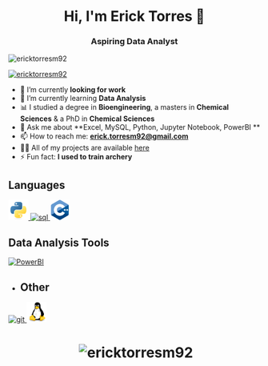 <h1 align="center"> Hi, I'm Erick Torres 👋 </h1>
<h3 align="center"> Aspiring Data Analyst </h3>

<p align="left"> <img src="https://komarev.com/ghpvc/?username=ericktorresm92&label=Profile%20views&color=0e75b6&style=flat" alt="ericktorresm92" /> </p>

<p align="left"> <a href="https://github.com/ryo-ma/github-profile-trophy"><img src="https://github-profile-trophy.vercel.app/?username=ericktorresm92" alt="ericktorresm92" /></a> </p>

- 🔭 I’m currently **looking for work**
- 🌱 I’m currently learning **Data Analysis**
- 📊 I studied a degree in **Bioengineering**, a masters in **Chemical Sciences** & a PhD in **Chemical Sciences**
- 💬 Ask me about **Excel, MySQL, Python, Jupyter Notebook, PowerBI **
- 📫 How to reach me: **erick.torresm92@gmail.com**
- 👨‍💻 All of my projects are available [here](https://ericktorresm92.github.io/Portfolio/)
- ⚡ Fun fact: **I used to train archery**

<h2 align="left">Languages</h2>
<p align="left">
  <a href="https://www.python.org" target="_blank" rel="noreferrer">
    <img src="https://raw.githubusercontent.com/devicons/devicon/master/icons/python/python-original.svg" alt="python" width="40" height="40"/>
  </a>
 <a href="https://www.w3schools.com/sql/" target="_blank" rel="noreferrer">
    <img src="https://upload.wikimedia.org/wikipedia/commons/thumb/8/87/Sql_data_base_with_logo.png/640px-Sql_data_base_with_logo.png" alt="sql" width="100" height="40"/>
  </a>
  <a href="https://www.w3schools.com/cpp/" target="_blank" rel="noreferrer">
    <img src="https://raw.githubusercontent.com/devicons/devicon/master/icons/cplusplus/cplusplus-original.svg" alt="cplusplus" width="40" height="40"/>
  </a>
</p>

<h2 align="left">Data Analysis Tools</h2>
<p align="left">
 <a href="https://powerbi.microsoft.com/" target="_blank" rel="noreferrer"> <img src="https://www.vectorlogo.zone/logos/microsoft_powerbi/microsoft_powerbi-icon.svg" alt="PowerBI" width="40" height="40"/> </a>
</p>

- <h2 align="left">Other</h2>
<p align="left">
<a href="https://git-scm.com/" target="_blank" rel="noreferrer"> <img src="https://www.vectorlogo.zone/logos/git-scm/git-scm-icon.svg" alt="git" width="40" height="40"/> </a>
<a href="https://www.linux.org/" target="_blank" rel="noreferrer"> <img src="https://raw.githubusercontent.com/devicons/devicon/master/icons/linux/linux-original.svg" alt="linux" width="40" height="40"/> </a>

<h1 align="center"><p>&nbsp;<img align="center" src="https://github-readme-stats.vercel.app/api?username=ericktorresm92&theme=dracula&show_icons=true&hide_border=true&count_private=true" alt="ericktorresm92" /></p></h1>
